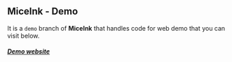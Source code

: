 ## MiceInk - Demo

It is a `demo` branch of **MiceInk** that handles code for web demo that you can visit below.

##### [Demo website](https://mondonno.github.io/miceInk/)